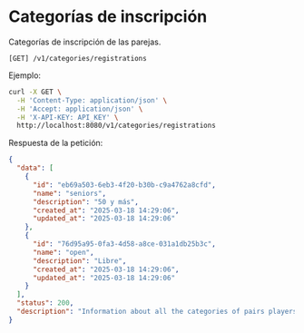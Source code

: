 # Categorías de inscripción

Categorías de inscripción de las parejas.

```
[GET] /v1/categories/registrations
```

Ejemplo:

```bash
curl -X GET \
  -H 'Content-Type: application/json' \
  -H 'Accept: application/json' \
  -H 'X-API-KEY: API_KEY' \
  http://localhost:8080/v1/categories/registrations
```

Respuesta de la petición:

```json
{
  "data": [
    {
      "id": "eb69a503-6eb3-4f20-b30b-c9a4762a8cfd",
      "name": "seniors",
      "description": "50 y más",
      "created_at": "2025-03-18 14:29:06",
      "updated_at": "2025-03-18 14:29:06"
    },
    {
      "id": "76d95a95-0fa3-4d58-a8ce-031a1db25b3c",
      "name": "open",
      "description": "Libre",
      "created_at": "2025-03-18 14:29:06",
      "updated_at": "2025-03-18 14:29:06"
    }
  ],
  "status": 200,
  "description": "Information about all the categories of pairs players registration"
}
```
